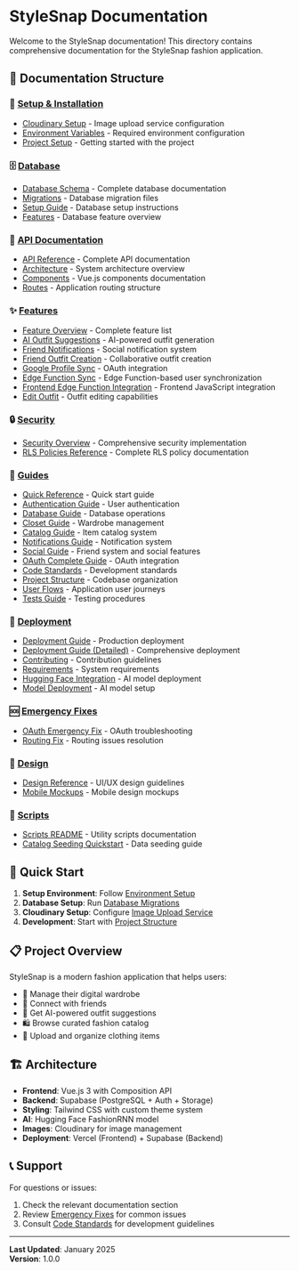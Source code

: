 # StyleSnap Documentation

Welcome to the StyleSnap documentation! This directory contains comprehensive documentation for the StyleSnap fashion application.

## 📁 Documentation Structure

### 🚀 [Setup & Installation](./setup/)
- [Cloudinary Setup](./setup/CLOUDINARY_SETUP.md) - Image upload service configuration
- [Environment Variables](./setup/env.example) - Required environment configuration
- [Project Setup](./guides/PROJECT_STRUCTURE.md) - Getting started with the project

### 🗄️ [Database](./database/)
- [Database Schema](./database/DATABASE.md) - Complete database documentation
- [Migrations](./database/migrations/) - Database migration files
- [Setup Guide](./database/SETUP.md) - Database setup instructions
- [Features](./database/FEATURES.md) - Database feature overview

### 🔌 [API Documentation](./api/)
- [API Reference](./api/API.md) - Complete API documentation
- [Architecture](./api/ARCHITECTURE.md) - System architecture overview
- [Components](./api/COMPONENTS.md) - Vue.js components documentation
- [Routes](./api/ROUTES.md) - Application routing structure

### ✨ [Features](./features/)
- [Feature Overview](./features/FEATURE_OVERVIEW.md) - Complete feature list
- [AI Outfit Suggestions](./features/AI_OUTFIT_SUGGESTIONS.md) - AI-powered outfit generation
- [Friend Notifications](./features/FRIEND_NOTIFICATIONS.md) - Social notification system
- [Friend Outfit Creation](./features/FRIEND_OUTFIT_CREATION.md) - Collaborative outfit creation
- [Google Profile Sync](./features/GOOGLE_PROFILE_SYNC.md) - OAuth integration
- [Edge Function Sync](./features/EDGE_FUNCTION_SYNC.md) - Edge Function-based user synchronization
- [Frontend Edge Function Integration](./features/FRONTEND_EDGE_FUNCTION_INTEGRATION.md) - Frontend JavaScript integration
- [Edit Outfit](./features/EDIT_OUTFIT.md) - Outfit editing capabilities

### 🔒 [Security](./security/)
- [Security Overview](./security/SECURITY_OVERVIEW.md) - Comprehensive security implementation
- [RLS Policies Reference](./security/RLS_POLICIES_REFERENCE.md) - Complete RLS policy documentation

### 📖 [Guides](./guides/)
- [Quick Reference](./guides/QUICK_REFERENCE.md) - Quick start guide
- [Authentication Guide](./guides/AUTHENTICATION_GUIDE.md) - User authentication
- [Database Guide](./guides/DATABASE_GUIDE.md) - Database operations
- [Closet Guide](./guides/CLOSET_GUIDE.md) - Wardrobe management
- [Catalog Guide](./guides/CATALOG_GUIDE.md) - Item catalog system
- [Notifications Guide](./guides/NOTIFICATIONS_GUIDE.md) - Notification system
- [Social Guide](./guides/SOCIAL_GUIDE.md) - Friend system and social features
- [OAuth Complete Guide](./guides/OAUTH_COMPLETE_GUIDE.md) - OAuth integration
- [Code Standards](./guides/CODE_STANDARDS.md) - Development standards
- [Project Structure](./guides/PROJECT_STRUCTURE.md) - Codebase organization
- [User Flows](./guides/USER_FLOWS.md) - Application user journeys
- [Tests Guide](./guides/TESTS_GUIDE.md) - Testing procedures

### 🚀 [Deployment](./deployment/)
- [Deployment Guide](./deployment/DEPLOYMENT.md) - Production deployment
- [Deployment Guide (Detailed)](./deployment/DEPLOYMENT_GUIDE.md) - Comprehensive deployment
- [Contributing](./deployment/CONTRIBUTING.md) - Contribution guidelines
- [Requirements](./deployment/REQUIREMENTS.md) - System requirements
- [Hugging Face Integration](./deployment/HUGGINGFACE_INTEGRATION.md) - AI model deployment
- [Model Deployment](./deployment/MODEL_DEPLOYMENT_GUIDE.md) - AI model setup

### 🆘 [Emergency Fixes](./emergency-fixes/)
- [OAuth Emergency Fix](./emergency-fixes/OAUTH_EMERGENCY_FIX.md) - OAuth troubleshooting
- [Routing Fix](./emergency-fixes/ROUTING_FIX.md) - Routing issues resolution

### 🎨 [Design](./design/)
- [Design Reference](./design/DESIGN_REFERENCE.md) - UI/UX design guidelines
- [Mobile Mockups](./design/mobile-mockups/) - Mobile design mockups

### 🔧 [Scripts](./scripts/)
- [Scripts README](./scripts/README.md) - Utility scripts documentation
- [Catalog Seeding Quickstart](./scripts/CATALOG_SEEDING_QUICKSTART.md) - Data seeding guide

## 🚀 Quick Start

1. **Setup Environment**: Follow [Environment Setup](./setup/env.example)
2. **Database Setup**: Run [Database Migrations](./database/migrations/)
3. **Cloudinary Setup**: Configure [Image Upload Service](./setup/CLOUDINARY_SETUP.md)
4. **Development**: Start with [Project Structure](./guides/PROJECT_STRUCTURE.md)

## 📋 Project Overview

StyleSnap is a modern fashion application that helps users:
- 📱 Manage their digital wardrobe
- 👥 Connect with friends
- 🤖 Get AI-powered outfit suggestions
- 🛍️ Browse curated fashion catalog
- 📸 Upload and organize clothing items

## 🏗️ Architecture

- **Frontend**: Vue.js 3 with Composition API
- **Backend**: Supabase (PostgreSQL + Auth + Storage)
- **Styling**: Tailwind CSS with custom theme system
- **AI**: Hugging Face FashionRNN model
- **Images**: Cloudinary for image management
- **Deployment**: Vercel (Frontend) + Supabase (Backend)

## 📞 Support

For questions or issues:
1. Check the relevant documentation section
2. Review [Emergency Fixes](./emergency-fixes/) for common issues
3. Consult [Code Standards](./guides/CODE_STANDARDS.md) for development guidelines

---

**Last Updated**: January 2025  
**Version**: 1.0.0